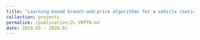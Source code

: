 ```yaml
---
title: "Learning-based branch-and-price algorithms for a vehicle routing problem with time windows and two-dimensional loading constraints"
collection: projects
permalink: /publication/2L-VRPTW.md
date: 2019.05 - 2020.01
---
```


